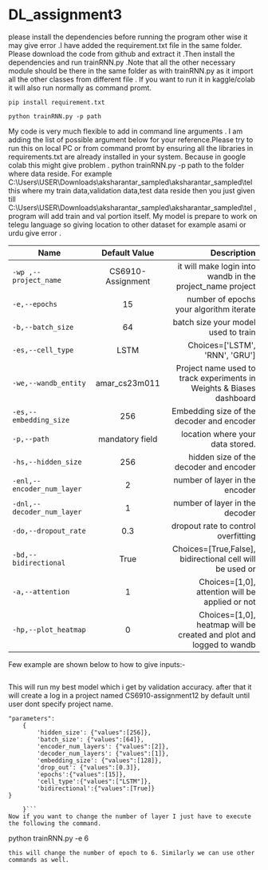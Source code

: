 # DL_assignment3
please install the dependencies before running the program other wise it may give error .I have added the requirement.txt file in the same folder. Please download the code from github and extract it .Then install the dependencies and run trainRNN.py .Note that all the other necessary module should be there in the same folder as with trainRNN.py as it import all the other classes from different file . If you want to run it in kaggle/colab it will also run normally as command promt.
```
pip install requirement.txt

python trainRNN.py -p path
```
My code is very much flexible to add in command line arguments . I am adding the list of possible argument below for your reference.Please try to run this on local PC or from command promt by ensuring all the libraries in requirements.txt are already installed in your system. Because in google colab this might give problem .
python trainRNN.py -p path to the folder where data reside. For example C:\Users\USER\Downloads\aksharantar_sampled\aksharantar_sampled\tel this where my train data,validation data,test data reside then you just given till 
C:\Users\USER\Downloads\aksharantar_sampled\aksharantar_sampled\tel , program will add train and val portion itself. My model is prepare to work on telegu language so giving location to other dataset for example asami or urdu give error .

| Name        | Default Value   | Description |
| ------------- |:-------------:| -----:|
| `-wp ,--project_name`     | CS6910-Assignment | it will make login into wandb in the project_name project |
| `-e,--epochs` | 15      |    number of epochs your algorithm iterate |
|`-b,--batch_size`|64      |batch size your model used to train |
|`-es,--cell_type`|LSTM|Choices=['LSTM', 'RNN', 'GRU']|
|`-we,--wandb_entity`|amar_cs23m011|Project name used to track experiments in Weights & Biases dashboard|
| `-es,--embedding_size` | 256     |    Embedding size of the decoder and encoder|
|`-p,--path`|mandatory field      |location where your data stored. |
| `-hs,--hidden_size` | 256     |    hidden size of the decoder and encoder|
| `-enl,--encoder_num_layer` | 2     |   number of layer in the encoder|
| `-dnl,--decoder_num_layer` | 1     |   number of layer in the decoder|
| `-do,--dropout_rate` | 0.3     |   dropout rate to control overfitting|
| `-bd,--bidirectional` | True     |Choices=[True,False], bidirectional cell will be used or|
| `-a,--attention` | 1     |Choices=[1,0], attention will be applied or not|
| `-hp,--plot_heatmap` | 0     |Choices=[1,0], heatmap will be created and plot and logged to wandb|



Few example are shown below to how to give inputs:-
```
```
This will run my best model which i get by validation accuracy. after that it will create a log in a project named CS6910-assignment12 by default until user dont specify project name.
```
"parameters":
    {
        'hidden_size': {"values":[256]},
        'batch_size': {"values":[64]},
        'encoder_num_layers': {"values":[2]},
        'decoder_num_layers': {"values":[1]},
        'embedding_size': {"values":[128]},
        'drop_out': {"values":[0.3]},
        'epochs':{"values":[15]},
        'cell_type':{"values":["LSTM"]},
        'bidirectional':{"values":[True]}
}
      
    }```
Now if you want to change the number of layer I just have to execute the following the command.
```
python trainRNN.py -e 6
```
this will change the number of epoch to 6. Similarly we can use other commands as well. 
